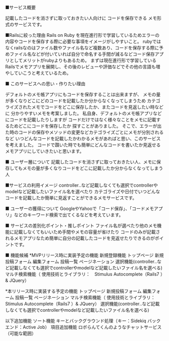 ■サービス概要

記載したコードを消さずに取っておきたい人向けに
コードを保存できる
メモ形式のサービスです。

■Railsに絞った理由
Rails on Ruby を現在進行形で学習しているためエラーの内容やコードを保存する際に必要な事項をイメージがしやすいこと。
rubyではなくrailsなのはファイル数やファイル名など複数あり、コードを保存する際に予めファイル名などが付いていれば自分で命名する手間が減るなどコード保存アプリとしてメリットがrubyよりもあるため。
まずは現在進行形で学習しているRailsでメモアプリを展開し、その後のレビューや評価などでその他の言語も増やしていこうと考えているため。

■ このサービスへの思い・作りたい理由

デフォルトのメモ帳アプリにもコードを保存することは出来ますが、
メモの量が多くなりどこにどのコードを記載したか分からなくなってしまうため
カテゴライズされたメモでコードをどこに保存したか、またコードを見返したい時などに
分かりやすいメモを考案しました。
私自身、デフォルトのメモ帳アプリなどにコードを記載したりしますが
コードだけではなく様々なことをメモに記載するためどこにコードを保存したか
探すことがありました。
そこで、エラーが出た時のコードの保存やメソッドの変更などカテゴライズごとにメモが分別されるなど
いつどんなコードを記載したかわかるメモがあればと思い、このサービスを考えました。
コードで躓いた時でも簡単にどんなコードを書いたか見返せるメモアプリにしていきたいと思います。

■ ユーザー層について
記載したコードを消さずに取っておきたい人、メモに保存してもメモの量が多くなりコードをどこに記載したか分からなくなってしまう人

■サービスの利用イメージ
controller‥など記載しなくても選択でcontrollerやmodelなど記載したいファイル名を選べたり
カテゴライズや日付でいつどんなコードを記載したか簡単に見返すことができるメモサービスです。

■ ユーザーの獲得について
GoogleやYahooで「コード保存」、「コードメモアプリ」などのキーワード検索で出てくるなどを考えています。

■ サービスの差別化ポイント・推しポイント
ファイル名が選べたり他のメモ機能に記載しなくてもいいため手間やメモの容量が省けたり
コードのみが記載されるメモアプリなため簡単に自分の記載したコードを見返せたりできるのがポイントです。

■ 機能候補
*MVPリリース時に実装予定の機能
新規登録機能
トップページ
新規投稿フォーム
編集フォーム
投稿一覧
ページネーション
選択機能(controller‥など記載しなくても選択でcontrollerやmodelなど記載したいファイル名を選べる)
マルチ検索機能（ 使用技術とライブラリ：　Stimulus Autocomplete（Rails7 ）& JQuery）

*本リリース時に実装する予定の機能
トップページ
新規投稿フォーム
編集フォーム
投稿一覧
ページネーション
マルチ検索機能（ 使用技術とライブラリ：　Stimulus Autocomplete（Rails7 ）& JQuery）
選択機能(controller‥など記載しなくても選択でcontrollerやmodelなど記載したいファイル名を選べる)

以下追加機能
ソート機能
キーとバックグラウンド処理（キー：Sidekiq バックエンド：Active Job）
項目追加機能
ロボらんてくんのようなチャットサービス（可能な範囲）


